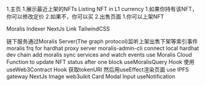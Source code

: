 1.主页
    1.展示最近上架的NFTs Listing NFT in L1 currency
        1.如果你持有该NFT，你可以修改定价
        2.如果不，你可以买
2.出售页面
    1.你可以上架NFT

Moralis Indexer
NextJs Link
TailwindCSS


链下服务通过Moralis Server(The graph protocol)监听上架出售下架等索引事件
moralis frq for hardhat proxy server
moralis-admin-cli connect local hardhat dev chain
add moralis sync services and watch events
use Moralis Cloud Function to update NFT status after one block
useMoralisQuery Hook 
使用useWeb3Contract Hook 获取tokenURI 然后用useEffect渲染页面
use IPFS gateway
NextJs Image
web3uikit Card Modal Input useNotification